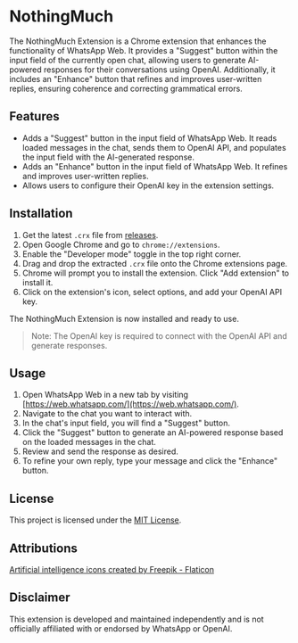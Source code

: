 # NothingMuch

The NothingMuch Extension is a Chrome extension that enhances the functionality of WhatsApp Web. It provides a "Suggest" button within the input field of the currently open chat, allowing users to generate AI-powered responses for their conversations using OpenAI. Additionally, it includes an "Enhance" button that refines and improves user-written replies, ensuring coherence and correcting grammatical errors.

## Features

- Adds a "Suggest" button in the input field of WhatsApp Web. It reads loaded messages in the chat, sends them to OpenAI API, and populates the input field with the AI-generated response.
- Adds an "Enhance" button in the input field of WhatsApp Web. It refines and improves user-written replies.
- Allows users to configure their OpenAI key in the extension settings.

## Installation

1. Get the latest `.crx` file from [releases](https://github.com/nitishparkar/NothingMuch/releases).
1. Open Google Chrome and go to `chrome://extensions`.
2. Enable the "Developer mode" toggle in the top right corner.
3. Drag and drop the extracted `.crx` file onto the Chrome extensions page.
4. Chrome will prompt you to install the extension. Click "Add extension" to install it.
5. Click on the extension's icon, select options, and add your OpenAI API key. 

The NothingMuch Extension is now installed and ready to use.

> Note: The OpenAI key is required to connect with the OpenAI API and generate responses.

## Usage

1. Open WhatsApp Web in a new tab by visiting [https://web.whatsapp.com/](https://web.whatsapp.com/).
2. Navigate to the chat you want to interact with.
3. In the chat's input field, you will find a "Suggest" button.
4. Click the "Suggest" button to generate an AI-powered response based on the loaded messages in the chat.
5. Review and send the response as desired.
6. To refine your own reply, type your message and click the "Enhance" button.


## License

This project is licensed under the [MIT License](LICENSE).

## Attributions

<a href="https://www.flaticon.com/free-icons/artificial-intelligence" title="artificial intelligence icons">Artificial intelligence icons created by Freepik - Flaticon</a>

## Disclaimer

This extension is developed and maintained independently and is not officially affiliated with or endorsed by WhatsApp or OpenAI.

